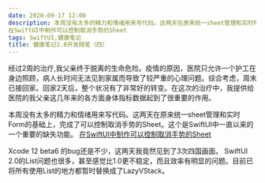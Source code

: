 ```yaml
---
date: 2020-09-17 12:00
description: 本周没有太多的精力和情绪用来写代码。这两天在原来统一sheet管理和实时Form的基础上，完成了可以控制取消手势的Sheet。这个是SwiftUI中一直以来的一个重要的缺失功能。
在SwiftUI中制作可以控制取消手势的Sheet
tags: SwiftUI,健康笔记
title: 健康笔记2.0开发随笔（四）
---
```

经过2周的治疗,我父亲终于脱离的生命危险。疫情的原因，医院只允许一个护工在身边照顾，病人长时间无法见到家属而导致了较严重的心理问题。综合考虑，周末已接回家。回家2天后，整个状况有了非常好的转变。在这次的治疗中，我提供给医院的我父亲这几年来的各方面身体指标数据起到了很重要的作用。

本周没有太多的精力和情绪用来写代码。这两天在原来统一sheet管理和实时Form的基础上，完成了可以控制取消手势的Sheet。这个是SwiftUI中一直以来的一个重要的缺失功能。
[在SwiftUI中制作可以控制取消手势的Sheet](/posts/swiftui-dismiss-sheet/)

Xcode 12 beta6 的bug还是不少，这两天我竟然见到了3次四国画面。
SwiftUI 2.0的List问题也很多，甚至感觉比1.0更不稳定，而且效率有明显的问题。目前已将所有使用List的地方都暂时替换成了LazyVStack。
